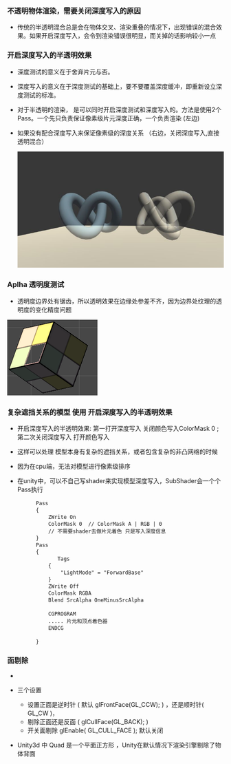 



### 不透明物体渲染，需要关闭深度写入的原因

[半透明物体互相交叉]: https://github.com/candycat1992/Unity_Shaders_Book/issues/153

* 传统的半透明混合总是会在物体交叉、渲染重叠的情况下，出现错误的混合效果。如果开启深度写入，会令到渲染错误很明显，而关掉的话影响较小一点



### 开启深度写入的半透明效果

[为什么半透明模型的渲染要使用深度测试而关闭深度写入]: https://www.zhihu.com/question/60898307

* 深度测试的意义在于舍弃片元与否。

* 深度写入的意义在于深度测试的基础上，要不要覆盖深度缓冲，即重新设立深度测试的标准。

* 对于半透明的渲染， 是可以同时开启深度测试和深度写入的。方法是使用2个Pass。一个先只负责保证像素级片元深度正确，一个负责渲染 (左边)

* 如果没有配合深度写入来保证像素级的深度关系 （右边，关闭深度写入,直接透明混合）

  ![img](深度写入保证像素级深度关系.jpg) 



### Aplha 透明度测试

* 透明度边界处有锯齿，所以透明效果在边缘处参差不齐，因为边界处纹理的透明度的变化精度问题

![1566087896832](透明度边界处有锯齿.png)



### 复杂遮挡关系的模型 使用 开启深度写入的半透明效果

* 开启深度写入的半透明效果: 第一打开深度写入 关闭颜色写入ColorMask 0 ; 第二次关闭深度写入 打开颜色写入 

* 这样可以处理 模型本身有复杂的遮挡关系，或者包含复杂的非凸网络的时候

* 因为在cpu端，无法对模型进行像素级排序

* 在unity中，可以不自己写shader来实现模型深度写入，SubShader会一个个Pass执行

  ```
  		Pass
  		{
  			ZWrite On
  			ColorMask 0  // ColorMask A | RGB | 0 
  			// 不需要shader去做片元着色 只是写入深度信息
  		} 
  		Pass
  		{
               Tags 
  			{
  				"LightMode" = "ForwardBase"
  			}
  			ZWrite Off
  			ColorMask RGBA
  			Blend SrcAlpha OneMinusSrcAlpha
  			
  			CGPROGRAM
  			..... 片元和顶点着色器 
  			ENDCG
  			
  		}
  ```






### 面剔除

* [面剔除 Face culling]: https://learnopengl-cn.readthedocs.io/zh/latest/04%20Advanced%20OpenGL/04%20Face%20culling/

* 三个设置

  * 设置正面是逆时针 ( 默认 glFrontFace(GL_CCW); ) ，还是顺时针( GL_CW )，
  * 剔除正面还是反面 (  glCullFace(GL_BACK);  ) 
  * 开关面剔除 glEnable( GL_CULL_FACE );  默认关闭 

* Unity3d 中 Quad 是一个平面正方形 ，Unity在默认情况下渲染引擎剔除了物体背面

